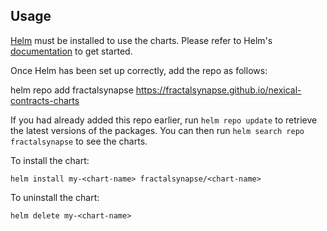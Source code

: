 ## Usage

[Helm](https://helm.sh) must be installed to use the charts.  Please refer to
Helm's [documentation](https://helm.sh/docs) to get started.

Once Helm has been set up correctly, add the repo as follows:

  helm repo add fractalsynapse https://fractalsynapse.github.io/nexical-contracts-charts

If you had already added this repo earlier, run `helm repo update` to retrieve
the latest versions of the packages.  You can then run `helm search repo
fractalsynapse` to see the charts.

To install the <chart-name> chart:

    helm install my-<chart-name> fractalsynapse/<chart-name>

To uninstall the chart:

    helm delete my-<chart-name>